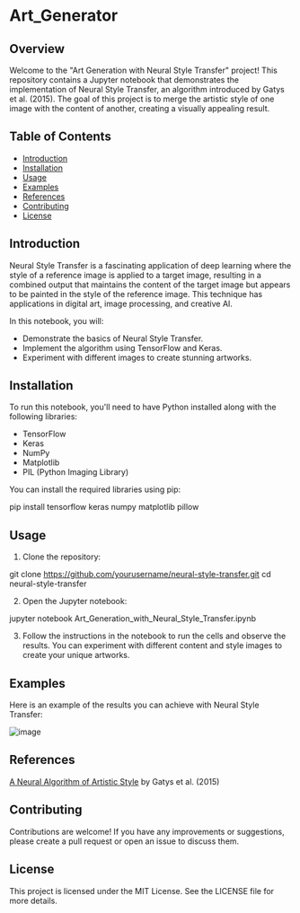 # Art_Generator
## Overview

Welcome to the "Art Generation with Neural Style Transfer" project! This repository contains a Jupyter notebook that demonstrates the implementation of Neural Style Transfer, an algorithm introduced by Gatys et al. (2015). The goal of this project is to merge the artistic style of one image with the content of another, creating a visually appealing result.

## Table of Contents

- [Introduction](#introduction)
- [Installation](#installation)
- [Usage](#usage)
- [Examples](#examples)
- [References](#references)
- [Contributing](#contributing)
- [License](#license)

## Introduction

Neural Style Transfer is a fascinating application of deep learning where the style of a reference image is applied to a target image, resulting in a combined output that maintains the content of the target image but appears to be painted in the style of the reference image. This technique has applications in digital art, image processing, and creative AI.

In this notebook, you will:
- Demonstrate the basics of Neural Style Transfer.
- Implement the algorithm using TensorFlow and Keras.
- Experiment with different images to create stunning artworks.

## Installation

To run this notebook, you'll need to have Python installed along with the following libraries:
- TensorFlow
- Keras
- NumPy
- Matplotlib
- PIL (Python Imaging Library)

You can install the required libraries using pip:

pip install tensorflow keras numpy matplotlib pillow

## Usage
1. Clone the repository:

git clone https://github.com/yourusername/neural-style-transfer.git
cd neural-style-transfer

2. Open the Jupyter notebook:

jupyter notebook Art_Generation_with_Neural_Style_Transfer.ipynb

3. Follow the instructions in the notebook to run the cells and observe the results. You can experiment with different content and style images to create your unique artworks.

## Examples
Here is an example of the results you can achieve with Neural Style Transfer:

![image](https://github.com/JaCar-868/Art_Generator/assets/172214426/9dd6089a-547c-4328-850f-c73fcacea839)


## References
[A Neural Algorithm of Artistic Style](https://arxiv.org/abs/1508.06576) by Gatys et al. (2015)

## Contributing
Contributions are welcome! If you have any improvements or suggestions, please create a pull request or open an issue to discuss them.

## License
This project is licensed under the MIT License. See the LICENSE file for more details.
